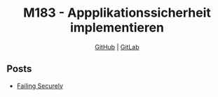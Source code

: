 <h1 align="center">M183 - Appplikationssicherheit implementieren</h1>
<p align="center">
  <a href="https://github.com/3n3a-school/m183">GitHub</a> | <a href="https://gitlab.com/3n3a/m183">GitLab</a>
</p>

## Posts
* [Failing Securely](./posts/fail-securely.md)
